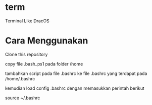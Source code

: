 # term
Terminal Like DracOS

# Cara Menggunakan

Clone this repository
 
copy file .bash_ps1 pada folder /home

tambahkan script pada file .bashrc ke file .bashrc yang terdapat pada /home/.bashrc

kemudian load config .bashrc dengan memasukkan perintah berikut

source ~/.bashrc
